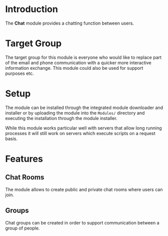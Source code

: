# Introduction

The **Chat** module provides a chatting function between users.

# Target Group

The target group for this module is everyone who would like to replace part of the email and phone communication with a quicker more interactive information exchange. This module could also be used for support purposes etc.

# Setup

The module can be installed through the integrated module downloader and installer or by uploading the module into the `Modules/` directory and executing the installation through the module installer.

While this module works particular well with servers that allow long running processes it will still work on servers which execute scripts on a request basis.

# Features

## Chat Rooms

The module allows to create public and private chat rooms where users can join. 

## Groups

Chat groups can be created in order to support communication between a group of people.
